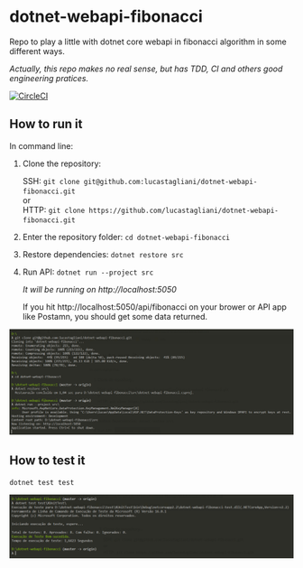 dotnet-webapi-fibonacci
===

Repo to play a little with dotnet core webapi in fibonacci algorithm in some different ways.

_Actually, this repo makes no real sense, but has TDD, CI and others good engineering pratices._

[![CircleCI](https://circleci.com/gh/lucastagliani/dotnet-webapi-fibonacci.svg?style=svg)](https://circleci.com/gh/lucastagliani/dotnet-webapi-fibonacci)


## How to run it

In command line:

1. Clone the repository: 

    SSH: `git clone git@github.com:lucastagliani/dotnet-webapi-fibonacci.git`  
    or  
    HTTP: `git clone https://github.com/lucastagliani/dotnet-webapi-fibonacci.git`

2. Enter the repository folder: `cd dotnet-webapi-fibonacci`

3. Restore dependencies: `dotnet restore src`

4. Run API: `dotnet run --project src`

    _It will be running on http://localhost:5050_

    If you hit http://localhost:5050/api/fibonacci on your brower or API app like Postamn, you should get some data returned. 

![Image](how-to-run-it.png "How to run it")

## How to test it 

`dotnet test test`

![Image](how-to-test-it.png "How to test it")


